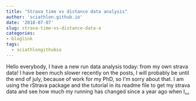 ```yaml
---
title: "Strava time vs distance data analysis"
author: 'sciathlon.github.io'
date: '2018-07-07'
slug: strava-time-vs-distance-data-a
categories:
- bloglink
tags:
  - sciathlongithubio
---
```


Hello everybody, I have a new run data analysis today: from my own strava data! I have been much slower recently on the posts, I will probably be until the end of july, because of work for my PhD, so I'm sorry about that. I am using the rStrava package and the tutorial in its readme file to get my strava data and see how much my running has changed since a year ago when I[... <i class="fas fa-external-link-alt"></i>](https://Sciathlon.github.io/post/strava_time_distance_analysis/)

